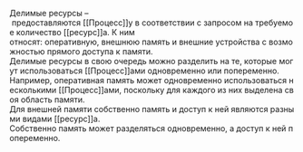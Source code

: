 Делимые ресурсы – предоставляются [[Процесс]]у в соответствии с запросом на требуемое количество [[ресурс]]а.
К ним относят: оперативную, внешнюю память и внешние устройства с возможностью прямого доступа к памяти. 
Делимые ресурсы в свою очередь можно разделить на те, которые могут использоваться [[Процесс]]ами одновременно или попеременно. 
Например, оперативная память может одновременно использоваться несколькими [[Процесс]]ами, поскольку для каждого из них выделена своя область памяти. 
Для внешней памяти собственно память и доступ к ней являются разными видами [[ресурс]]а. 
Собственно память может разделяться одновременно, а доступ к ней попеременно.